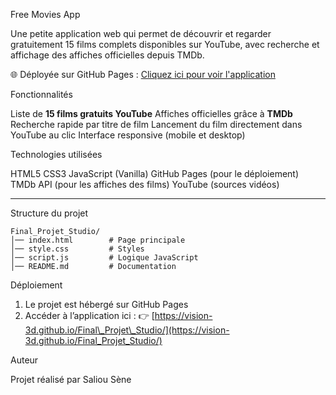 Free Movies App

Une petite application web qui permet de découvrir et regarder gratuitement 15 films complets disponibles sur YouTube, avec recherche et affichage des affiches officielles depuis TMDb.

🌐 Déployée sur GitHub Pages : [Cliquez ici pour voir l'application](https://vision-3d.github.io/Final_Projet_Studio/)



Fonctionnalités

 Liste de **15 films gratuits YouTube**
 Affiches officielles grâce à **TMDb**
 Recherche rapide par titre de film
 Lancement du film directement dans YouTube au clic
 Interface responsive (mobile et desktop)



Technologies utilisées

HTML5
CSS3
JavaScript (Vanilla)
GitHub Pages (pour le déploiement)
TMDb API (pour les affiches des films)
YouTube (sources vidéos)

---

Structure du projet

```
Final_Projet_Studio/
│── index.html        # Page principale
│── style.css         # Styles
│── script.js         # Logique JavaScript
│── README.md         # Documentation
```

 Déploiement

1. Le projet est hébergé sur GitHub Pages
2. Accéder à l’application ici :
   👉 [https://vision-3d.github.io/Final\_Projet\_Studio/](https://vision-3d.github.io/Final_Projet_Studio/)


Auteur

Projet réalisé par Saliou Sène
